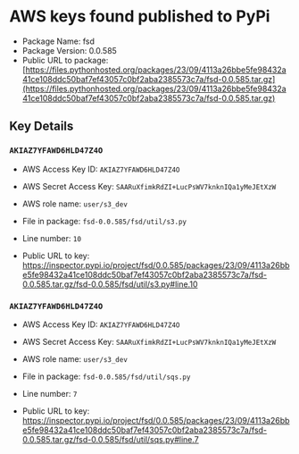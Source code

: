# AWS keys found published to PyPi

* Package Name: fsd
* Package Version: 0.0.585
* Public URL to package: [https://files.pythonhosted.org/packages/23/09/4113a26bbe5fe98432a41ce108ddc50baf7ef43057c0bf2aba2385573c7a/fsd-0.0.585.tar.gz](https://files.pythonhosted.org/packages/23/09/4113a26bbe5fe98432a41ce108ddc50baf7ef43057c0bf2aba2385573c7a/fsd-0.0.585.tar.gz)

## Key Details

### `AKIAZ7YFAWD6HLD47Z4O`

* AWS Access Key ID: `AKIAZ7YFAWD6HLD47Z4O`
* AWS Secret Access Key: `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` 
* AWS role name: `user/s3_dev`
* File in package: `fsd-0.0.585/fsd/util/s3.py`
* Line number: `10`

* Public URL to key: https://inspector.pypi.io/project/fsd/0.0.585/packages/23/09/4113a26bbe5fe98432a41ce108ddc50baf7ef43057c0bf2aba2385573c7a/fsd-0.0.585.tar.gz/fsd-0.0.585/fsd/util/s3.py#line.10



### `AKIAZ7YFAWD6HLD47Z4O`

* AWS Access Key ID: `AKIAZ7YFAWD6HLD47Z4O`
* AWS Secret Access Key: `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` 
* AWS role name: `user/s3_dev`
* File in package: `fsd-0.0.585/fsd/util/sqs.py`
* Line number: `7`

* Public URL to key: https://inspector.pypi.io/project/fsd/0.0.585/packages/23/09/4113a26bbe5fe98432a41ce108ddc50baf7ef43057c0bf2aba2385573c7a/fsd-0.0.585.tar.gz/fsd-0.0.585/fsd/util/sqs.py#line.7


